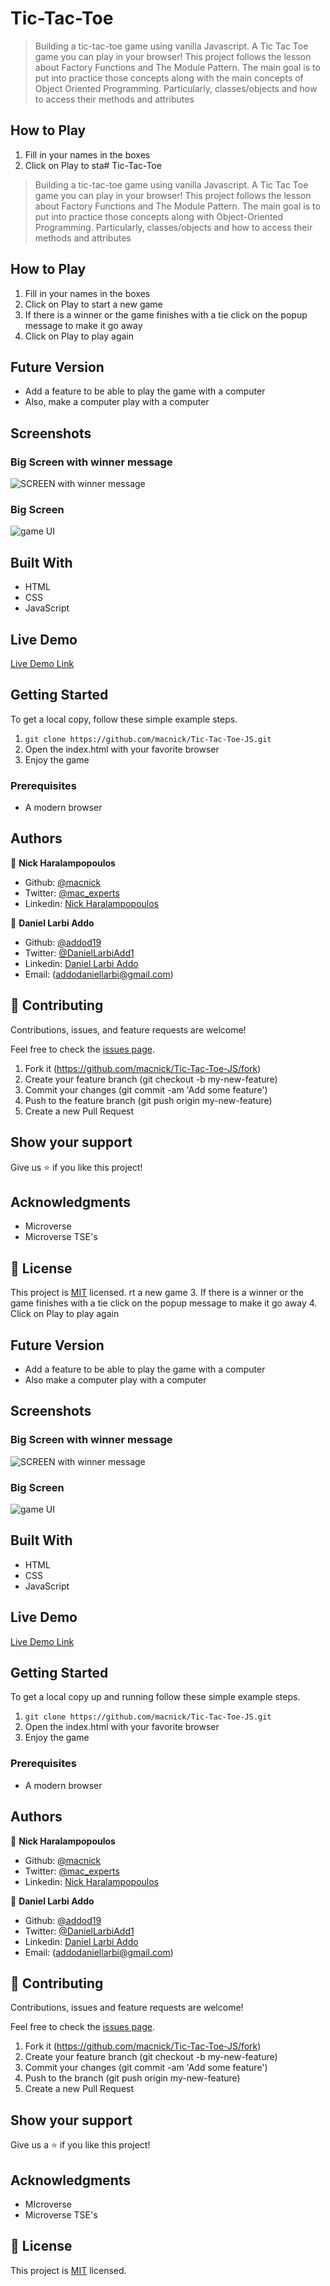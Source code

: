 # Tic-Tac-Toe 

> Building a tic-tac-toe game using vanilla Javascript. A Tic Tac Toe game you can play in your browser! This project follows the lesson about Factory Functions and The Module Pattern. The main goal is to put into practice those concepts along with the main concepts of Object Oriented Programming. Particularly, classes/objects and how to access their methods and attributes

## How to Play

1. Fill in your names in the boxes
2. Click on Play to sta# Tic-Tac-Toe 

> Building a tic-tac-toe game using vanilla Javascript. A Tic Tac Toe game you can play in your browser! This project follows the lesson about Factory Functions and The Module Pattern. The main goal is to put into practice those concepts along with Object-Oriented Programming. Particularly, classes/objects and how to access their methods and attributes

## How to Play

1. Fill in your names in the boxes
2. Click on Play to start a new game
3. If there is a winner or the game finishes with a tie click on the popup message to make it go away
4. Click on Play to play again

## Future Version

- Add a feature to be able to play the game with a computer
- Also, make a computer play with a computer

## Screenshots

### Big Screen with winner message
<img src="assets/images/tic2.PNG" alt="SCREEN with winner message" >

### Big Screen
<img src="assets/images/tic.PNG" alt="game UI" >


## Built With

- HTML
- CSS
- JavaScript

## Live Demo

[Live Demo Link](https://macnick.github.io/Tic-Tac-Toe-JS/)


## Getting Started

To get a local copy, follow these simple example steps.

1. ``` git clone https://github.com/macnick/Tic-Tac-Toe-JS.git ```
2. Open the index.html with your favorite browser
3. Enjoy the game

### Prerequisites

- A modern browser

## Authors

👤 **Nick Haralampopoulos**

- Github: [@macnick](https://github.com/macnick)
- Twitter: [@mac_experts](https://twitter.com/mac_experts)
- Linkedin: [Nick Haralampopoulos](https://www.linkedin.com/in/nick-haralampopoulos/)

👤 **Daniel Larbi Addo**

- Github: [@addod19](https://github.com/addod19)
- Twitter: [@DanielLarbiAdd1](https://twitter.com/DanielLarbiAdd1)
- Linkedin: [Daniel Larbi Addo](https://linkedin.com/in/daniel-larbi-addo-9738b0128/)
- Email: (addodaniellarbi@gmail.com)

## 🤝 Contributing

Contributions, issues, and feature requests are welcome!

Feel free to check the [issues page](https://github.com/macnick/Tic-Tac-Toe-JS/issues).


1. Fork it (https://github.com/macnick/Tic-Tac-Toe-JS/fork)
2. Create your feature branch (git checkout -b my-new-feature)
3. Commit your changes (git commit -am 'Add some feature')
4. Push to the feature branch (git push origin my-new-feature)
5. Create a new Pull Request

## Show your support

Give us ⭐️ if you like this project!

## Acknowledgments

- Microverse
- Microverse TSE's

## 📝 License

This project is [MIT](lic.url) licensed.
rt a new game
3. If there is a winner or the game finishes with a tie click on the popup message to make it go away
4. Click on Play to play again

## Future Version

- Add a feature to be able to play the game with a computer
- Also make a computer play with a computer

## Screenshots

### Big Screen with winner message
<img src="assets/images/tic2.PNG" alt="SCREEN with winner message" >

### Big Screen
<img src="assets/images/tic.PNG" alt="game UI" >


## Built With

- HTML
- CSS
- JavaScript

## Live Demo

[Live Demo Link](https://macnick.github.io/Tic-Tac-Toe-JS/)


## Getting Started

To get a local copy up and running follow these simple example steps.

1. ``` git clone https://github.com/macnick/Tic-Tac-Toe-JS.git ```
2. Open the index.html with your favorite browser
3. Enjoy the game

### Prerequisites

- A modern browser

## Authors

👤 **Nick Haralampopoulos**

- Github: [@macnick](https://github.com/macnick)
- Twitter: [@mac_experts](https://twitter.com/mac_experts)
- Linkedin: [Nick Haralampopoulos](https://www.linkedin.com/in/nick-haralampopoulos/)

👤 **Daniel Larbi Addo**

- Github: [@addod19](https://github.com/addod19)
- Twitter: [@DanielLarbiAdd1](https://twitter.com/DanielLarbiAdd1)
- Linkedin: [Daniel Larbi Addo](https://linkedin.com/in/daniel-larbi-addo-9738b0128/)
- Email: (addodaniellarbi@gmail.com)

## 🤝 Contributing

Contributions, issues and feature requests are welcome!

Feel free to check the [issues page](https://github.com/macnick/Tic-Tac-Toe-JS/issues).


1. Fork it (https://github.com/macnick/Tic-Tac-Toe-JS/fork)
2. Create your feature branch (git checkout -b my-new-feature)
3. Commit your changes (git commit -am 'Add some feature')
4. Push to the branch (git push origin my-new-feature)
5. Create a new Pull Request

## Show your support

Give us a ⭐️ if you like this project!

## Acknowledgments

- MIcroverse
- Microverse TSE's

## 📝 License

This project is [MIT](lic.url) licensed.
